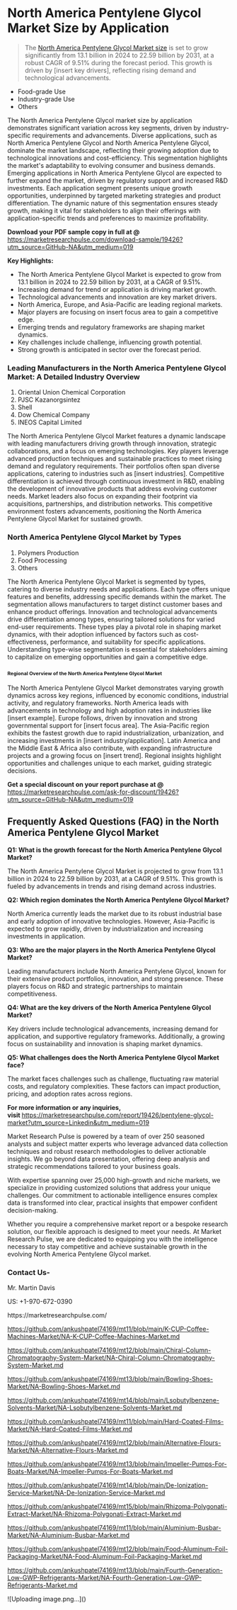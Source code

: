 <h1>North America Pentylene Glycol Market&nbsp;Size by Application</h1><blockquote><p>The <a href="https://marketresearchpulse.com/download-sample/19426?utm_source=GitHub-NA&amp;utm_medium=019">North America Pentylene Glycol Market size</a> is set to grow significantly from 13.1 billion in 2024 to 22.59 billion by 2031, at a robust CAGR of 9.51% during the forecast period. This growth is driven by [insert key drivers], reflecting rising demand and technological advancements.</p></blockquote><ul><li>Food-grade Use<li> Industry-grade Use<li> Others</li></ul><p>The North America Pentylene Glycol market size by application demonstrates significant variation across key segments, driven by industry-specific requirements and advancements. Diverse applications, such as North America Pentylene Glycol and North America Pentylene Glycol, dominate the market landscape, reflecting their growing adoption due to technological innovations and cost-efficiency. This segmentation highlights the market's adaptability to evolving consumer and business demands. Emerging applications in North America Pentylene Glycol are expected to further expand the market, driven by regulatory support and increased R&D investments. Each application segment presents unique growth opportunities, underpinned by targeted marketing strategies and product differentiation. The dynamic nature of this segmentation ensures steady growth, making it vital for stakeholders to align their offerings with application-specific trends and preferences to maximize profitability.</p><p><strong>Download your PDF sample copy in full at @ </strong><a href="https://marketresearchpulse.com/download-sample/19426?utm_source=GitHub-NA&amp;utm_medium=019">https://marketresearchpulse.com/download-sample/19426?utm_source=GitHub-NA&amp;utm_medium=019</a></p><p><strong>Key Highlights: </strong></p><ul><li>The North America Pentylene Glycol Market is expected to grow from 13.1 billion in 2024 to 22.59 billion by 2031, at a CAGR of 9.51%.</li><li>Increasing demand for trend or application is driving market growth.</li><li>Technological advancements and innovation are key market drivers.</li><li>North America, Europe, and Asia-Pacific are leading regional markets.</li><li>Major players are focusing on insert focus area to gain a competitive edge.</li><li>Emerging trends and regulatory frameworks are shaping market dynamics.</li><li>Key challenges include challenge, influencing growth potential.</li><li>Strong growth is anticipated in sector over the forecast period.</li></ul><h3>Leading Manufacturers in the North America Pentylene Glycol Market: A Detailed Industry Overview</h3><ol><li>Oriental Union Chemical Corporation</li><li>PJSC Kazanorgsintez</li><li>Shell</li><li>Dow Chemical Company</li><li>INEOS Capital Limited</li></ol><div class="flex max-w-full flex-col flex-grow"><div class="min-h-8 text-message flex w-full flex-col items-end gap-2 whitespace-normal break-words [.text-message+&amp;]:mt-5" dir="auto" data-message-author-role="assistant" data-message-id="fd8432e4-4910-450d-b182-61b7bfb0a01f" data-message-model-slug="gpt-4o"><div class="flex w-full flex-col gap-1 empty:hidden first:pt-[3px]"><div class="markdown prose w-full break-words dark:prose-invert light"><p>The North America Pentylene Glycol Market features a dynamic landscape with leading manufacturers driving growth through innovation, strategic collaborations, and a focus on emerging technologies. Key players leverage advanced production techniques and sustainable practices to meet rising demand and regulatory requirements. Their portfolios often span diverse applications, catering to industries such as [insert industries]. Competitive differentiation is achieved through continuous investment in R&amp;D, enabling the development of innovative products that address evolving customer needs. Market leaders also focus on expanding their footprint via acquisitions, partnerships, and distribution networks. This competitive environment fosters advancements, positioning the North America Pentylene Glycol Market for sustained growth.</p></div></div></div></div><h3>North America Pentylene Glycol Market by Types</h3><ol><li>Polymers Production<li> Food Processing<li> Others</li></ol><div class="flex max-w-full flex-col flex-grow"><div class="min-h-8 text-message flex w-full flex-col items-end gap-2 whitespace-normal break-words [.text-message+&amp;]:mt-5" dir="auto" data-message-author-role="assistant" data-message-id="084470be-0bb7-4664-bddf-5156b4f41249" data-message-model-slug="gpt-4o-mini"><div class="flex w-full flex-col gap-1 empty:hidden first:pt-[3px]"><div class="markdown prose w-full break-words dark:prose-invert light"><p>The North America Pentylene Glycol Market is segmented by types, catering to diverse industry needs and applications. Each type offers unique features and benefits, addressing specific demands within the market. The segmentation allows manufacturers to target distinct customer bases and enhance product offerings. Innovation and technological advancements drive differentiation among types, ensuring tailored solutions for varied end-user requirements. These types play a pivotal role in shaping market dynamics, with their adoption influenced by factors such as cost-effectiveness, performance, and suitability for specific applications. Understanding type-wise segmentation is essential for stakeholders aiming to capitalize on emerging opportunities and gain a competitive edge.</p></div></div></div></div><h3><span style="font-size: 11px;">Regional Overview of the North America Pentylene Glycol Market</span></h3><div class="flex max-w-full flex-col flex-grow"><div class="min-h-8 text-message flex w-full flex-col items-end gap-2 whitespace-normal break-words [.text-message+&amp;]:mt-5" dir="auto" data-message-author-role="assistant" data-message-id="e9038762-ce64-4e30-91c9-9bd413514231" data-message-model-slug="gpt-4o-mini"><div class="flex w-full flex-col gap-1 empty:hidden first:pt-[3px]"><div class="markdown prose w-full break-words dark:prose-invert light"><p>The North America Pentylene Glycol Market demonstrates varying growth dynamics across key regions, influenced by economic conditions, industrial activity, and regulatory frameworks. North America leads with advancements in technology and high adoption rates in industries like [insert example]. Europe follows, driven by innovation and strong governmental support for [insert focus area]. The Asia-Pacific region exhibits the fastest growth due to rapid industrialization, urbanization, and increasing investments in [insert industry/application]. Latin America and the Middle East &amp; Africa also contribute, with expanding infrastructure projects and a growing focus on [insert trend]. Regional insights highlight opportunities and challenges unique to each market, guiding strategic decisions.</p></div></div></div></div><p><strong>Get a special discount on your report purchase at @ </strong><a href="https://marketresearchpulse.com/ask-for-discount/19426?utm_source=GitHub-NA&amp;utm_medium=019">https://marketresearchpulse.com/ask-for-discount/19426?utm_source=GitHub-NA&amp;utm_medium=019</a></p><h2>Frequently Asked Questions (FAQ) in the North America Pentylene Glycol Market</h2><p><strong>Q1: What is the growth forecast for the North America Pentylene Glycol Market?</strong></p><p>The North America Pentylene Glycol Market is projected to grow from 13.1 billion in 2024 to 22.59 billion by 2031, at a CAGR of 9.51%. This growth is fueled by advancements in trends and rising demand across industries.</p><p><strong>Q2: Which region dominates the North America Pentylene Glycol Market?</strong></p><p>North America currently leads the market due to its robust industrial base and early adoption of innovative technologies. However, Asia-Pacific is expected to grow rapidly, driven by industrialization and increasing investments in application.</p><p><strong>Q3: Who are the major players in the North America Pentylene Glycol Market?</strong></p><p>Leading manufacturers include North America Pentylene Glycol, known for their extensive product portfolios, innovation, and strong presence. These players focus on R&amp;D and strategic partnerships to maintain competitiveness.</p><p><strong>Q4: What are the key drivers of the North America Pentylene Glycol Market?</strong></p><p>Key drivers include technological advancements, increasing demand for application, and supportive regulatory frameworks. Additionally, a growing focus on sustainability and innovation is shaping market dynamics.</p><p><strong>Q5: What challenges does the North America Pentylene Glycol Market face?</strong></p><p>The market faces challenges such as challenge, fluctuating raw material costs, and regulatory complexities. These factors can impact production, pricing, and adoption rates across regions.</p><p><strong>For more information or any inquiries, visit&nbsp;</strong><a href="https://marketresearchpulse.com/report/19426/pentylene-glycol-market?utm_source=Linkedin&utm_medium=019">https://marketresearchpulse.com/report/19426/pentylene-glycol-market?utm_source=Linkedin&utm_medium=019</a></p><p>Market Research Pulse is powered by a team of over 250 seasoned analysts and subject matter experts who leverage advanced data collection techniques and robust research methodologies to deliver actionable insights. We go beyond data presentation, offering deep analysis and strategic recommendations tailored to your business goals.</p><p>With expertise spanning over 25,000 high-growth and niche markets, we specialize in providing customized solutions that address your unique challenges. Our commitment to actionable intelligence ensures complex data is transformed into clear, practical insights that empower confident decision-making.</p><p>Whether you require a comprehensive market report or a bespoke research solution, our flexible approach is designed to meet your needs. At Market Research Pulse, we are dedicated to equipping you with the intelligence necessary to stay competitive and achieve sustainable growth in the evolving North America Pentylene Glycol market.</p><h3><strong>Contact Us-</strong></h3><p>Mr. Martin Davis</p><p>US: +1-970-672-0390</p><p>https://marketresearchpulse.com/</p><p><a href="https://github.com/ankushpatel74169/mt11/blob/main/K-CUP-Coffee-Machines-Market/NA-K-CUP-Coffee-Machines-Market.md">https://github.com/ankushpatel74169/mt11/blob/main/K-CUP-Coffee-Machines-Market/NA-K-CUP-Coffee-Machines-Market.md</a></p><p><a href="https://github.com/ankushpatel74169/mt12/blob/main/Chiral-Column-Chromatography-System-Market/NA-Chiral-Column-Chromatography-System-Market.md">https://github.com/ankushpatel74169/mt12/blob/main/Chiral-Column-Chromatography-System-Market/NA-Chiral-Column-Chromatography-System-Market.md</a></p><p><a href="https://github.com/ankushpatel74169/mt13/blob/main/Bowling-Shoes-Market/NA-Bowling-Shoes-Market.md">https://github.com/ankushpatel74169/mt13/blob/main/Bowling-Shoes-Market/NA-Bowling-Shoes-Market.md</a></p><p><a href="https://github.com/ankushpatel74169/mt14/blob/main/Lsobutylbenzene-Solvents-Market/NA-Lsobutylbenzene-Solvents-Market.md">https://github.com/ankushpatel74169/mt14/blob/main/Lsobutylbenzene-Solvents-Market/NA-Lsobutylbenzene-Solvents-Market.md</a></p><p><a href="https://github.com/ankushpatel74169/mt11/blob/main/Hard-Coated-Films-Market/NA-Hard-Coated-Films-Market.md">https://github.com/ankushpatel74169/mt11/blob/main/Hard-Coated-Films-Market/NA-Hard-Coated-Films-Market.md</a></p><p><a href="https://github.com/ankushpatel74169/mt12/blob/main/Alternative-Flours-Market/NA-Alternative-Flours-Market.md">https://github.com/ankushpatel74169/mt12/blob/main/Alternative-Flours-Market/NA-Alternative-Flours-Market.md</a></p><p><a href="https://github.com/ankushpatel74169/mt13/blob/main/Impeller-Pumps-For-Boats-Market/NA-Impeller-Pumps-For-Boats-Market.md">https://github.com/ankushpatel74169/mt13/blob/main/Impeller-Pumps-For-Boats-Market/NA-Impeller-Pumps-For-Boats-Market.md</a></p><p><a href="https://github.com/ankushpatel74169/mt14/blob/main/De-Ionization-Service-Market/NA-De-Ionization-Service-Market.md">https://github.com/ankushpatel74169/mt14/blob/main/De-Ionization-Service-Market/NA-De-Ionization-Service-Market.md</a></p><p><a href="https://github.com/ankushpatel74169/mt15/blob/main/Rhizoma-Polygonati-Extract-Market/NA-Rhizoma-Polygonati-Extract-Market.md">https://github.com/ankushpatel74169/mt15/blob/main/Rhizoma-Polygonati-Extract-Market/NA-Rhizoma-Polygonati-Extract-Market.md</a></p><p><a href="https://github.com/ankushpatel74169/mt11/blob/main/Aluminium-Busbar-Market/NA-Aluminium-Busbar-Market.md">https://github.com/ankushpatel74169/mt11/blob/main/Aluminium-Busbar-Market/NA-Aluminium-Busbar-Market.md</a></p><p><a href="https://github.com/ankushpatel74169/mt12/blob/main/Food-Aluminum-Foil-Packaging-Market/NA-Food-Aluminum-Foil-Packaging-Market.md">https://github.com/ankushpatel74169/mt12/blob/main/Food-Aluminum-Foil-Packaging-Market/NA-Food-Aluminum-Foil-Packaging-Market.md</a></p><p><a href="https://github.com/ankushpatel74169/mt13/blob/main/Fourth-Generation-Low-GWP-Refrigerants-Market/NA-Fourth-Generation-Low-GWP-Refrigerants-Market.md">https://github.com/ankushpatel74169/mt13/blob/main/Fourth-Generation-Low-GWP-Refrigerants-Market/NA-Fourth-Generation-Low-GWP-Refrigerants-Market.md</a></p>
![Uploading image.png…]()

